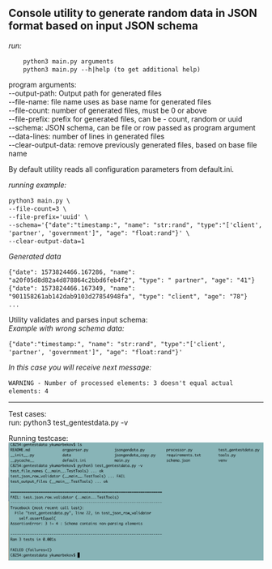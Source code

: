 ## Console utility to generate random data in JSON format based on input JSON schema

_run:_
```
    python3 main.py arguments
    python3 main.py --h|help (to get additional help)
```
program arguments:  
    --output-path: Output path for generated files  
    --file-name: file name uses as base name for generated files  
    --file-count: number of generated files, must be 0 or above  
    --file-prefix: prefix for generated files, can be - count, random or uuid  
    --schema: JSON schema, can be file or row passed as program argument  
    --data-lines: number of lines in generated files  
    --clear-output-data: remove previously generated files, based on base file name  

By default utility reads all configuration parameters from default.ini.

_running example:_
```
python3 main.py \
--file-count=3 \
--file-prefix='uuid' \
--schema='{"date":"timestamp:", "name": "str:rand", "type":"['client', 'partner', 'government']", "age": "float:rand"}' \
--clear-output-data=1
```
_Generated data_
```
{"date": 1573824466.167286, "name": "a20f05d8d82a4d878864c2bbd6feb4f2", "type": " partner", "age": "41"}
{"date": 1573824466.167349, "name": "901158261ab142dab9103d27854948fa", "type": "client", "age": "78"}
...
```
Utility validates and parses input schema:  
_Example with wrong schema data:_
```
{"date":"timestamp:", "name": "str:rand", "type":"['client', 'partner', 'government']", "age": "float:rand"}'
```
_In this case you will receive next message:_
``` 
WARNING - Number of processed elements: 3 doesn't equal actual elements: 4
```
------------------------

Test cases:   
run: python3 test_gentestdata.py -v

Running testcase:  
![alt text](static/unittest.png)
